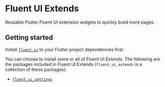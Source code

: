 # Fluent UI Extends

Reusable Flutter Fluent UI extension widgets to quickly build more pages.

## Getting started

Install [`fluent_ui`](https://pub.dev/packages/fluent_ui) to your Flutter project dependencies first.

You can choose to install some or all of Fluent UI Extends. The following are the packages included in Fluent UI Extends (`fluent_ui_extends` is a collection of these packages):

- [`fluent_ui_settings`](https://pub.dev/packages/fluent_ui_settings)
